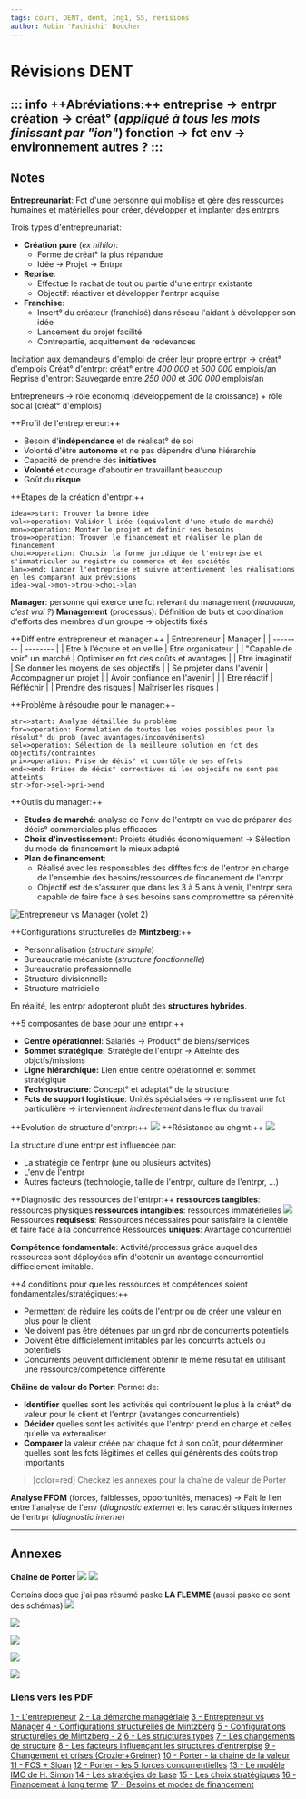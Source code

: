 ```yaml
---
tags: cours, DENT, dent, Ing1, S5, revisions
author: Robin 'Pachichi' Boucher
---
```

# Révisions DENT

:::	info
++Abréviations:++
entreprise $\rightarrow$ entrpr
création $\rightarrow$ créat° (*appliqué à tous les mots finissant par "ion"*)
fonction $\rightarrow$ fct
env $\rightarrow$ environnement
autres ?
:::
---
## Notes
**Entrepreunariat**: Fct d'une personne qui mobilise et gère des ressources humaines et matérielles pour créer, développer et implanter des entrprs

Trois types d'entrepreunariat:
* **Création pure** (*ex nihilo*):
    * Forme de créat° la plus répandue
    * Idée $\rightarrow$ Projet $\rightarrow$ Entrpr
* **Reprise**:
    * Effectue le rachat de tout ou partie d'une entrpr existante
    * Objectif: réactiver et développer l'entrpr acquise
* **Franchise**:
    * Insert° du créateur (franchisé) dans réseau l'aidant à développer son idée
    * Lancement du projet facilité
    * Contrepartie, acquittement de  redevances

Incitation aux demandeurs d'emploi de créér leur propre entrpr $\rightarrow$ créat° d'emplois
Créat° d'entrpr: créat° entre *400 000* et *500 000* emplois/an
Reprise d'entrpr: Sauvegarde entre *250 000* et *300 000* emplois/an

Entrepreneurs $\rightarrow$ rôle économiq  (développement de la croissance) + rôle social (créat° d'emplois)

++Profil de l'entrepreneur:++
* Besoin d'**indépendance** et de réalisat° de soi
* Volonté d'être **autonome** et ne pas dépendre d'une hiérarchie
* Capacité de prendre des **initiatives**
* **Volonté** et courage d'aboutir en travaillant beaucoup
* Goût du **risque**

++Etapes de la création d'entrpr:++
```flow
idea=>start: Trouver la bonne idée
val=>operation: Valider l'idée (équivalent d'une étude de marché)
mon=>operation: Monter le projet et définir ses besoins
trou=>operation: Trouver le financement et réaliser le plan de financement
choi=>operation: Choisir la forme juridique de l'entreprise et s'immatriculer au registre du commerce et des sociétés
lan=>end: Lancer l'entreprise et suivre attentivement les réalisations en les comparant aux prévisions
idea->val->mon->trou->choi->lan
```

**Manager**: personne qui exerce une fct relevant du management (*naaaaaan, c'est vrai ?*)
**Management** (processus): Définition de buts et coordination d'efforts des membres d'un groupe $\rightarrow$ objectifs fixés


++Diff entre entrepreneur et manager:++
| Entrepreneur | Manager |
| -------- | -------- |
| Etre à l'écoute et en veille     | Etre organisateur     |
| "Capable de voir" un marché     | Optimiser en fct des coûts et avantages    |
| Etre imaginatif     | Se donner les moyens de ses objectifs     |
| Se projeter dans l'avenir     | Accompagner un projet     |
| Avoir confiance en l'avenir     |      |
| Etre réactif     | Réfléchir     |
| Prendre des risques     |   Maîtriser les risques   |

++Problème à résoudre pour le manager:++
```flow
str=>start: Analyse détaillée du problème
for=>operation: Formulation de toutes les voies possibles pour la résolut° du prob (avec avantages/inconvéninents)
sel=>operation: Sélection de la meilleure solution en fct des objectifs/contraintes
pri=>operation: Prise de décis° et conrtôle de ses effets
end=>end: Prises de décis° correctives si les objecifs ne sont pas atteints
str->for->sel->pri->end
```

++Outils du manager:++
* **Etudes de marché**: analyse de l'env de l'entrptr en vue de préparer des décis° commerciales plus efficaces
* **Choix d'investissement**: Projets étudiés économiquement $\rightarrow$ Sélection du mode de financement le mieux adapté
* **Plan de financement**:
    * Réalisé avec les responsables des difftes fcts de l'entrpr en charge de l'ensemble des besoins/ressources de fincanement de l'entrpr
    * Objectif est de s'assurer que dans les 3 à 5 ans à venir, l'entrpr sera capable de faire face à ses besoins sans compromettre sa pérennité

![Entrepreneur vs Manager (volet 2)](https://i.imgur.com/Hko3lbd.png)

++Configurations structurelles de **Mintzberg**:++
* Personnalisation (*structure simple*)
* Bureaucratie mécaniste (*structure fonctionnelle*)
* Bureaucratie professionnelle
* Structure divisionnelle
* Structure matricielle

En réalité, les entrpr adopteront pluôt des **structures hybrides**.

++5 composantes de base pour une entrpr:++
* **Centre opérationnel**: Salariés $\rightarrow$ Product° de biens/services
* **Sommet stratégique:** Stratégie de l'entrpr $\rightarrow$ Atteinte des objctfs/missions
* **Ligne hiérarchique:** Lien entre centre opérationnel et sommet stratégique
* **Technostructure**: Concept° et adaptat° de la structure
* **Fcts de support logistique**: Unités spécialisées $\rightarrow$ remplissent une fct particulière $\rightarrow$ interviennent *indirectement* dans le flux du travail

++Evolution de structure d'entrpr:++
![](https://i.imgur.com/48IEZUG.png)
++Résistance au chgmt:++
![](https://i.imgur.com/ecfND55.png)

La structure d'une entrpr est influencée par:
* La stratégie de l'entrpr (une ou plusieurs actvités)
* L'env de l'entrpr
* Autres facteurs (technologie, taille de l'entrpr, culture de l'entrpr, ...)

++Diagnostic des ressources de l'entrpr:++
**ressources tangibles**: ressources physiques
**ressources intangibles**: ressources immatérielles
![](https://i.imgur.com/lyyayVw.png)
Ressources **requisess**: Ressources nécessaires pour satisfaire la clientèle et faire face à la concurrence
Ressources **uniques**: Avantage concurrentiel

**Compétence fondamentale**: Activité/processus grâce auquel des ressources sont déployées afin d'obtenir un avantage concurrentiel difficelement imitable.

++4 conditions pour que les ressources et compétences soient fondamentales/stratégiques:++
* Permettent de réduire les coûts de l'entrpr ou de créer une valeur en plus pour le client
* Ne doivent pas être détenues par un grd nbr de concurrents potentiels
* Doivent être difficielement imitables par les concurrts actuels ou potentiels
* Concurrents peuvent difficlement obtenir le même résultat en utilisant une ressource/compétence différente

**Châine de valeur de Porter**:
Permet de:
* **Identifier** quelles sont les activités qui contribuent le plus à la créat° de valeur pour le client et l'entrpr (avatanges concurrentiels)
* **Décider** quelles sont les activités que l'entrpr prend en charge et celles qu'elle va externaliser
* **Comparer** la valeur créée par chaque fct à son coût, pour déterminer quelles sont les fcts légitimes et celles qui génèrents des coûts trop importants
> [color=red] Checkez les annexes pour la chaîne de valeur de Porter

**Analyse FFOM** (forces, faiblesses, opportunités, menaces) $\rightarrow$ Fait le lien entre l'analyse de l'env (*diagnostic externe*) et les caractéristiques internes de l'entrpr (*diagnostic interne*)

---

## Annexes
**Chaîne de Porter**
![](https://i.imgur.com/pQKDvM8.png)
![](https://i.imgur.com/V7Cu0un.png)

Certains docs que j'ai pas résumé paske **LA FLEMME** (aussi paske ce sont des schémas)
![](https://i.imgur.com/0UnYaUo.png)

![](https://i.imgur.com/17tSZLJ.png)

![](https://i.imgur.com/yP77cBf.png)

![](https://i.imgur.com/PdAt6nI.png)

![](https://i.imgur.com/G3qDNhE.png)


### Liens vers les PDF
[1 - L'entrepreneur](https://epitafr-my.sharepoint.com/:b:/g/personal/robin_boucher_epita_fr/EW918Gb8Ls9GiBaGKL4OkJoBhopVDrOyTNEUwSleHyxXSA?e=an31Un)
[2 - La démarche managériale](https://epitafr-my.sharepoint.com/:b:/g/personal/robin_boucher_epita_fr/Ea2C9Ok3hQ1Dikg3pUL2LkABfI92Iykbuk68DrlX31gMfw?e=JqApnz)
[3 - Entrepreneur vs Manager](https://epitafr-my.sharepoint.com/:b:/g/personal/robin_boucher_epita_fr/Eck9iXUd4h1Miqgdr9BvWZ0BtOZ1FSY7yiqccHtp6bjp3w?e=kzqlUd)
[4 - Configurations structurelles de Mintzberg](https://epitafr-my.sharepoint.com/:b:/g/personal/robin_boucher_epita_fr/ES2T7qCCuL9CmbhFoHJM7i0BWrz5q9i7Mt0L9BHsxeiAtQ?e=d6VZqC)
[5 - Configurations structurelles de Mintzberg - 2](https://epitafr-my.sharepoint.com/:b:/g/personal/robin_boucher_epita_fr/Ea8ZapfWckNIh1h-1OhOOKMBIzkm8yi5FVsMq9kMVNsVdA?e=lYY6ki)
[6 - Les structures types](https://epitafr-my.sharepoint.com/:b:/g/personal/robin_boucher_epita_fr/EQsI5Y_Yy4tHkxsC_pXr1AgBr-c1HaUk0ej2f2MXae5qHw?e=GHzN2J)
[7 - Les changements de structure](https://epitafr-my.sharepoint.com/:b:/g/personal/robin_boucher_epita_fr/Eb1MgzdIg7lKuU3CfyDTGogBP7Ehf_a7vwljoZGpmZ7b0g?e=WkNwrt)
[8 - Les facteurs influençant les structures d'entrerpise](https://epitafr-my.sharepoint.com/:b:/g/personal/robin_boucher_epita_fr/EYoCrG3PwaRJrP5zuVKuCN8BC_iH1bgtTu5FKzSrtKjaXg?e=vCuZdR)
[9 - Changement et crises (Crozier+Greiner)](https://epitafr-my.sharepoint.com/:b:/g/personal/robin_boucher_epita_fr/EY00hxyW_oJInhDZ-ZSjYi0BWWR-0lxJCKWet4_n3HsYFA?e=XH0syR)
[10 - Porter - la chaine de la valeur](https://epitafr-my.sharepoint.com/:b:/g/personal/robin_boucher_epita_fr/EakuiP7hPfJLvbFKcRWNJvwBjjfWGHIbXww9GxN7dIsarA?e=2meUSH)
[11 - FCS + Sloan](https://epitafr-my.sharepoint.com/:b:/g/personal/robin_boucher_epita_fr/ES2XKcb4eQZIj-Zu3t70hAMBDsu3QiHFu_KVpp55IkoPTw?e=oEZgcT)
[12 - Porter - les 5 forces concurrentielles](https://epitafr-my.sharepoint.com/:b:/g/personal/robin_boucher_epita_fr/ETh7RzSQUmRPgvkfbmQjRYQBtj1-GL9cuHn4Mhua8Wx4ig?e=AgoJrY)
[13 - Le modèle IMC de H. Simon](https://epitafr-my.sharepoint.com/:b:/g/personal/robin_boucher_epita_fr/EamBr0IS1GFBpaBs_QJRISoBH8dArppu_dmlbLeg5SQscQ?e=jHihlQ)
[14 - Les stratégies de base](https://epitafr-my.sharepoint.com/:b:/g/personal/robin_boucher_epita_fr/Ee6SyVjguLlKtPp1AYNMax4B5lo-5vCd55rKFJ3qG8Xaeg?e=4mrBOD)
[15 - Les choix stratégiques](https://epitafr-my.sharepoint.com/:b:/g/personal/robin_boucher_epita_fr/Ea3uRY-x1UxNlLZkMDBbLCIBMm0jATCf2HIkZlkqjqT5HQ?e=yNDi1L)
[16 - Financement à long terme](https://epitafr-my.sharepoint.com/:b:/g/personal/robin_boucher_epita_fr/ETh7RzSQUmRPgvkfbmQjRYQBtj1-GL9cuHn4Mhua8Wx4ig?e=WPyNtF)
[17 - Besoins et modes de financement](https://epitafr-my.sharepoint.com/:b:/g/personal/robin_boucher_epita_fr/EXOUVGI_7ftNp1Z5EtdGILcB8_U2DWlk7kSMe7eB8pF-Tw?e=93K3KA)
